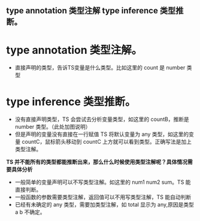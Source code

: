 ## type annotation 类型注解 type inference 类型推断。

# type annotation 类型注解。
* 直接声明的类型，告诉TS变量是什么类型。比如这里的 count 是 number 类型


# type inference 类型推断。
* 没有直接声明类型，TS 会尝试去分析变量类型，如这里的 countB，推断是 number 类型。（此处加图说明）
* 但是声明的变量没有直接在一行赋值 TS 将默认变量为 any 类型，如这里的变量 countC，鼠标箭头移动到 countC 上方就可以看到类型。正确写法是加上类型注解。

__TS 并不能所有的类型都能推断出来，那么什么时候使用类型注解呢？具体情况需要具体分析__
* 一般简单的变量声明可以不写类型注解。如这里的 num1 num2 sum。TS 能直接判断。
* 一般函数的参数需要类型注解，返回值可以不用写类型注解，TS 能自动判断
* 已经有未确定的 any 类型，需要加类型注解，如 total 显示为 any,原因是类型 a b 不确定。

